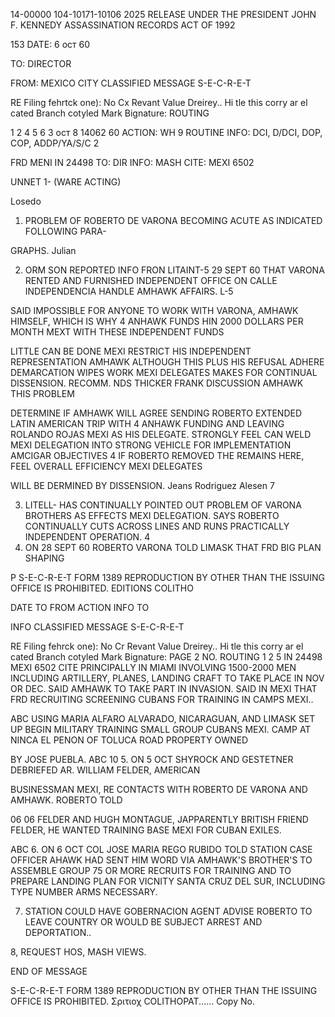 14-00000
104-10171-10106 2025 RELEASE UNDER THE PRESIDENT JOHN F. KENNEDY ASSASSINATION RECORDS ACT OF 1992

153
DATE: 6 ост 60

TO: DIRECTOR

FROM: MEXICO CITY
CLASSIFIED MESSAGE
S-E-C-R-E-T

RE Filing fehrtck one):
No Cx Revant Value Dreirey..
Hi tle this corry ar el cated
Branch cotyled
Mark
Bignature:
ROUTING

1
2
4
5
6
3
ост 8 14062 60
ACTION: WH 9
ROUTINE
INFO: DCI, D/DCI, DOP, COP, ADDP/YA/S/C 2

FRD MENI
IN 24498
TO: DIR INFO: MASH CITE: MEXI 6502

UNNET 1- (WARE ACTING)

 Losedo
1. PROBLEM OF ROBERTO DE VARONA BECOMING ACUTE AS INDICATED FOLLOWING PARA-

GRAPHS. Julian

2. ORM SON REPORTED INFO FRON LITAINT-5 29 SEPT 60 THAT VARONA RENTED AND
FURNISHED INDEPENDENT OFFICE ON CALLE INDEPENDENCIA HANDLE AMHAWK AFFAIRS. L-5

SAID IMPOSSIBLE FOR ANYONE TO WORK WITH VARONA, AMHAWK HIMSELF, WHICH IS WHY
4
ANHAWK FUNDS HIN 2000 DOLLARS PER MONTH MEXT WITH THESE INDEPENDENT FUNDS

LITTLE CAN BE DONE MEXI RESTRICT HIS INDEPENDENT REPRESENTATION AMHAWK ALTHOUGH
THIS PLUS HIS REFUSAL ADHERE DEMARCATION WIPES WORK MEXI DELEGATES MAKES FOR
CONTINUAL DISSENSION. RECOMM. NDS THICKER FRANK DISCUSSION AMHAWK THIS PROBLEM

DETERMINE IF AMHAWK WILL AGREE SENDING ROBERTO EXTENDED LATIN AMERICAN TRIP WITH
4
ANHAWK FUNDING AND LEAVING ROLANDO ROJAS MEXI AS HIS DELEGATE. STRONGLY FEEL CAN
WELD MEXI DELEGATION INTO STRONG VEHICLE FOR IMPLEMENTATION AMCIGAR OBJECTIVES
4
IF ROBERTO REMOVED THE REMAINS HERE, FEEL OVERALL EFFICIENCY MEXI DELEGATES

WILL BE DERMINED BY DISSENSION. Jeans Rodriguez Alesen
7

3. LITELL- HAS CONTINUALLY POINTED OUT PROBLEM OF VARONA BROTHERS AS
EFFECTS MEXI DELEGATION. SAYS ROBERTO CONTINUALLY CUTS ACROSS LINES AND RUNS
PRACTICALLY INDEPENDENT OPERATION.
4
4. ON 28 SEPT 60 ROBERTO VARONA TOLD LIMASK THAT FRD BIG PLAN SHAPING

P
S-E-C-R-E-T
FORM 1389 REPRODUCTION BY OTHER THAN THE ISSUING OFFICE IS PROHIBITED.
EDITIONS
COLITHO

DATE
TO
FROM
ACTION
INFO
TO

INFO
CLASSIFIED MESSAGE
S-E-C-R-E-T

RE Filing fehrck one):
No Cr Revant Value Dreirey..
Hi tle this corry ar el cated
Branch cotyled
Mark
Bignature:
PAGE 2
NO.
ROUTING
1
2
5
IN 24498 MEXI 6502
CITE
PRINCIPALLY IN MIAMI INVOLVING 1500-2000 MEN INCLUDING ARTILLERY, PLANES,
LANDING CRAFT TO TAKE PLACE IN NOV OR DEC. SAID AMHAWK TO TAKE PART IN INVASION.
SAID IN MEXI THAT FRD RECRUITING SCREENING CUBANS FOR TRAINING IN CAMPS MEXI..

ABC
USING MARIA ALFARO ALVARADO, NICARAGUAN, AND LIMASK SET UP BEGIN MILITARY TRAINING
SMALL GROUP CUBANS MEXI. CAMP AT NINCA EL PENON OF TOLUCA ROAD PROPERTY OWNED

BY JOSE PUEBLA. ABC
10
5. ON 5 OCT SHYROCK AND GESTETNER DEBRIEFED AR. WILLIAM FELDER, AMERICAN

BUSINESSMAN MEXI, RE CONTACTS WITH ROBERTO DE VARONA AND AMHAWK. ROBERTO TOLD

06 06
FELDER AND HUGH MONTAGUE, JAPPARENTLY BRITISH FRIEND FELDER, HE WANTED TRAINING
BASE MEXI FOR CUBAN EXILES.

ABC
6. ON 6 OCT COL JOSE MARIA REGO RUBIDO TOLD STATION CASE OFFICER AHAWK
HAD SENT HIM WORD VIA AMHAWK'S BROTHER'S TO ASSEMBLE GROUP 75 OR MORE RECRUITS
FOR TRAINING AND TO PREPARE LANDING PLAN FOR VICNITY SANTA CRUZ DEL SUR,
INCLUDING TYPE NUMBER ARMS NECESSARY.

7. STATION COULD HAVE GOBERNACION AGENT ADVISE ROBERTO TO LEAVE COUNTRY
OR WOULD BE SUBJECT ARREST AND DEPORTATION..

8, REQUEST HOS, MASH VIEWS.

END OF MESSAGE

S-E-C-R-E-T
FORM 1389 REPRODUCTION BY OTHER THAN THE ISSUING OFFICE IS PROHIBITED.
Σριτιοχ
COLITHOPAT......
Copy No.
